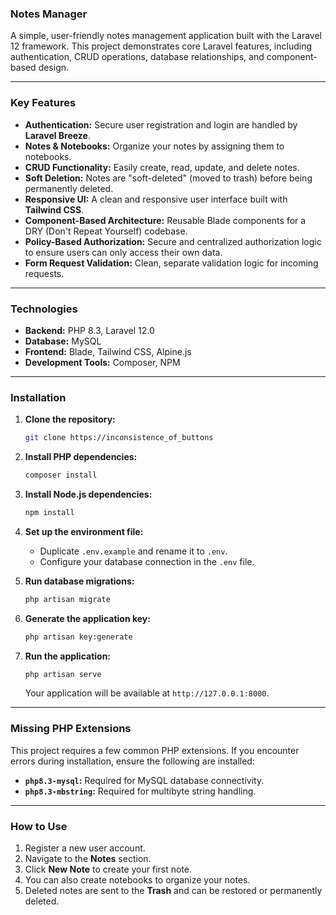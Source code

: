 ### Notes Manager

A simple, user-friendly notes management application built with the Laravel 12 framework. This project demonstrates core Laravel features, including authentication, CRUD operations, database relationships, and component-based design.

-----

### Key Features

  * **Authentication:** Secure user registration and login are handled by **Laravel Breeze**.
  * **Notes & Notebooks:** Organize your notes by assigning them to notebooks.
  * **CRUD Functionality:** Easily create, read, update, and delete notes.
  * **Soft Deletion:** Notes are "soft-deleted" (moved to trash) before being permanently deleted.
  * **Responsive UI:** A clean and responsive user interface built with **Tailwind CSS**.
  * **Component-Based Architecture:** Reusable Blade components for a DRY (Don't Repeat Yourself) codebase.
  * **Policy-Based Authorization:** Secure and centralized authorization logic to ensure users can only access their own data.
  * **Form Request Validation:** Clean, separate validation logic for incoming requests.

-----

### Technologies

  * **Backend:** PHP 8.3, Laravel 12.0
  * **Database:** MySQL
  * **Frontend:** Blade, Tailwind CSS, Alpine.js
  * **Development Tools:** Composer, NPM

-----

### Installation

1.  **Clone the repository:**

    ```bash
    git clone https://inconsistence_of_buttons
    ```

2.  **Install PHP dependencies:**

    ```bash
    composer install
    ```

3.  **Install Node.js dependencies:**

    ```bash
    npm install
    ```

4.  **Set up the environment file:**

      * Duplicate `.env.example` and rename it to `.env`.
      * Configure your database connection in the `.env` file.

5.  **Run database migrations:**

    ```bash
    php artisan migrate
    ```

6.  **Generate the application key:**

    ```bash
    php artisan key:generate
    ```

7.  **Run the application:**

    ```bash
    php artisan serve
    ```

    Your application will be available at `http://127.0.0.1:8000`.

-----

### Missing PHP Extensions

This project requires a few common PHP extensions. If you encounter errors during installation, ensure the following are installed:

  * **`php8.3-mysql`:** Required for MySQL database connectivity.
  * **`php8.3-mbstring`:** Required for multibyte string handling.

-----

### How to Use

1.  Register a new user account.
2.  Navigate to the **Notes** section.
3.  Click **New Note** to create your first note.
4.  You can also create notebooks to organize your notes.
5.  Deleted notes are sent to the **Trash** and can be restored or permanently deleted.

